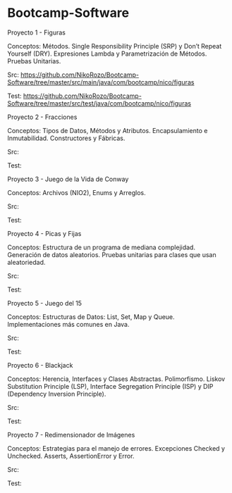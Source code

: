 # Bootcamp-Software

Proyecto 1 - Figuras

Conceptos: Métodos. Single Responsibility Principle (SRP) y Don’t Repeat Yourself (DRY). Expresiones Lambda y Parametrización de Métodos. Pruebas Unitarias.

Src:  https://github.com/NikoRozo/Bootcamp-Software/tree/master/src/main/java/com/bootcamp/nico/figuras

Test: https://github.com/NikoRozo/Bootcamp-Software/tree/master/src/test/java/com/bootcamp/nico/figuras

Proyecto 2 - Fracciones

Conceptos: Tipos de Datos, Métodos y Atributos. Encapsulamiento e Inmutabilidad. Constructores y Fábricas.

Src:  

Test:

Proyecto 3 - Juego de la Vida de Conway

Conceptos: Archivos (NIO2), Enums y Arreglos.

Src:  

Test:

Proyecto 4 - Picas y Fijas

Conceptos: Estructura de un programa de mediana complejidad. Generación de datos aleatorios. Pruebas unitarias para clases que usan aleatoriedad.

Src:  

Test:

Proyecto 5 - Juego del 15

Conceptos: Estructuras de Datos: List, Set, Map y Queue. Implementaciones más comunes en Java.

Src:  

Test:

Proyecto 6 - Blackjack

Conceptos: Herencia, Interfaces y Clases Abstractas. Polimorfismo. Liskov Substitution Principle (LSP), Interface Segregation Principle (ISP) y DIP (Dependency Inversion Principle).

Src:  

Test:

Proyecto 7 - Redimensionador de Imágenes

Conceptos: Estrategias para el manejo de errores. Excepciones Checked y Unchecked. Asserts, AssertionError y Error.

Src:  

Test:
